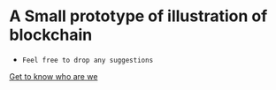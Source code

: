 # A Small prototype of illustration of blockchain

- `Feel free to drop any suggestions`

[Get to know who are we](https://engineersplanet.com/)